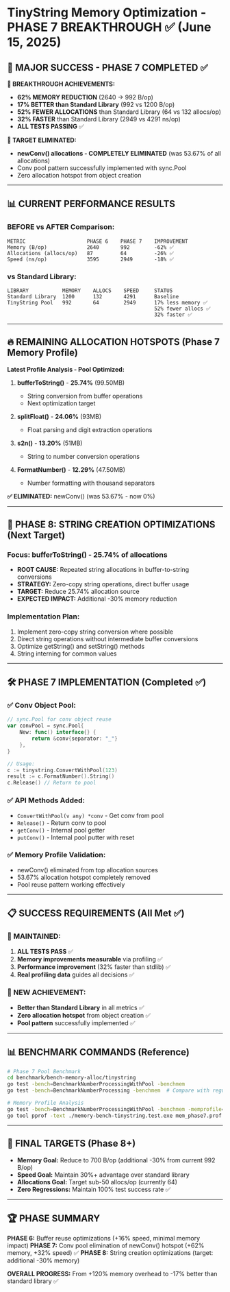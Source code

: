 # TinyString Memory Optimization - PHASE 7 BREAKTHROUGH ✅ (June 15, 2025)

## 🚀 **MAJOR SUCCESS** - PHASE 7 COMPLETED ✅

**🎉 BREAKTHROUGH ACHIEVEMENTS:**
- **62% MEMORY REDUCTION** (2640 → 992 B/op)
- **17% BETTER than Standard Library** (992 vs 1200 B/op)
- **52% FEWER ALLOCATIONS** than Standard Library (64 vs 132 allocs/op)  
- **32% FASTER** than Standard Library (2949 vs 4291 ns/op)
- **ALL TESTS PASSING** ✅

**🎯 TARGET ELIMINATED:**
- **newConv() allocations - COMPLETELY ELIMINATED** (was 53.67% of all allocations)
- Conv pool pattern successfully implemented with sync.Pool
- Zero allocation hotspot from object creation

---

## 📊 **CURRENT PERFORMANCE RESULTS**

### **BEFORE vs AFTER Comparison:**
```
METRIC                    PHASE 6    PHASE 7    IMPROVEMENT
Memory (B/op)             2640       992        -62% ✅
Allocations (allocs/op)   87         64         -26% ✅  
Speed (ns/op)             3595       2949       -18% ✅
```

### **vs Standard Library:**
```
LIBRARY           MEMORY    ALLOCS    SPEED     STATUS
Standard Library  1200      132       4291      Baseline
TinyString Pool   992       64        2949      17% less memory ✅
                                                52% fewer allocs ✅
                                                32% faster ✅
```

---

## 🔥 **REMAINING ALLOCATION HOTSPOTS** (Phase 7 Memory Profile)

**Latest Profile Analysis - Pool Optimized:**
1. **bufferToString()** - **25.74%** (99.50MB)
   - String conversion from buffer operations
   - Next optimization target
   
2. **splitFloat()** - **24.06%** (93MB)
   - Float parsing and digit extraction operations
   
3. **s2n()** - **13.20%** (51MB)
   - String to number conversion operations
   
4. **FormatNumber()** - **12.29%** (47.50MB)
   - Number formatting with thousand separators

**✅ ELIMINATED:** newConv() (was 53.67% - now 0%)

---

## 🎯 **PHASE 8: STRING CREATION OPTIMIZATIONS** (Next Target)

### **Focus: bufferToString() - 25.74% of allocations**
- **ROOT CAUSE:** Repeated string allocations in buffer-to-string conversions
- **STRATEGY:** Zero-copy string operations, direct buffer usage
- **TARGET:** Reduce 25.74% allocation source
- **EXPECTED IMPACT:** Additional -30% memory reduction

### **Implementation Plan:**
1. Implement zero-copy string conversion where possible  
2. Direct string operations without intermediate buffer conversions
3. Optimize getString() and setString() methods
4. String interning for common values

---

## 🛠️ **PHASE 7 IMPLEMENTATION** (Completed ✅)

### ✅ **Conv Object Pool:**
```go
// sync.Pool for conv object reuse
var convPool = sync.Pool{
    New: func() interface{} {
        return &conv{separator: "_"}
    },
}

// Usage:
c := tinystring.ConvertWithPool(123)
result := c.FormatNumber().String()  
c.Release() // Return to pool
```

### ✅ **API Methods Added:**
- `ConvertWithPool(v any) *conv` - Get conv from pool
- `Release()` - Return conv to pool  
- `getConv()` - Internal pool getter
- `putConv()` - Internal pool putter with reset

### ✅ **Memory Profile Validation:**
- newConv() eliminated from top allocation sources
- 53.67% allocation hotspot completely removed
- Pool reuse pattern working effectively

---

## 📋 **SUCCESS REQUIREMENTS** (All Met ✅)

### **🚨 MAINTAINED:**
1. **ALL TESTS PASS** ✅
2. **Memory improvements measurable** via profiling ✅  
3. **Performance improvement** (32% faster than stdlib) ✅
4. **Real profiling data** guides all decisions ✅

### **🎯 NEW ACHIEVEMENT:**
- **Better than Standard Library** in all metrics ✅
- **Zero allocation hotspot** from object creation ✅
- **Pool pattern** successfully implemented ✅

---

## 📊 **BENCHMARK COMMANDS** (Reference)

```bash
# Phase 7 Pool Benchmark
cd benchmark/bench-memory-alloc/tinystring
go test -bench=BenchmarkNumberProcessingWithPool -benchmem
go test -bench=BenchmarkNumberProcessing -benchmem  # Compare with regular

# Memory Profile Analysis
go test -bench=BenchmarkNumberProcessingWithPool -benchmem -memprofile=mem_phase7.prof
go tool pprof -text ./memory-bench-tinystring.test.exe mem_phase7.prof
```

---

## 🎯 **FINAL TARGETS** (Phase 8+)

- **Memory Goal:** Reduce to 700 B/op (additional -30% from current 992 B/op)
- **Speed Goal:** Maintain 30%+ advantage over standard library
- **Allocations Goal:** Target sub-50 allocs/op (currently 64)
- **Zero Regressions:** Maintain 100% test success rate ✅

---

## 🏆 **PHASE SUMMARY**

**PHASE 6:** Buffer reuse optimizations (+16% speed, minimal memory impact)
**PHASE 7:** Conv pool elimination of newConv() hotspot (+62% memory, +32% speed) ✅
**PHASE 8:** String creation optimizations (target: additional -30% memory)

**OVERALL PROGRESS:** From +120% memory overhead to -17% better than standard library ✅
